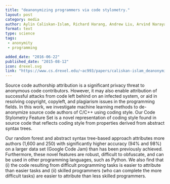 ```yaml
---
title: "deanonymizing programmers via code stylometry."
layout: post
category: media
author: Aylin Caliskan-Islam, Richard Harang, Andrew Liu, Arvind Narayanan, Clare Voss, Fabian Yamaguchi, and Rachel Greenstadt
format: text
type: science
tags: 
 - anonymity
 - programming

added_date: "2016-06-22"
published_date: "2015-08-12"
icon: drexel.svg 
link: "https://www.cs.drexel.edu/~ac993/papers/caliskan-islam_deanonymizing.pdf"
---
```


Source  code  authorship  attribution  is  a  significant  privacy threat to anonymous code contributors.  However, it may also enable attribution of successful attacks from code left behind on an infected system, or aid in resolving copyright, copyleft, and plagiarism issues in the programming fields.  In this work, we investigate machine learning methods to de-anonymize source code authors of C/C++ using coding style. Our Code Stylometry Feature Set is a novel representation of coding style found in source code that reflects coding style from properties derived from abstract syntax trees.

Our random forest and abstract syntax tree-based approach attributes more authors (1,600 and 250) with significantly  higher  accuracy  (94%  and  98%)  on  a  larger data  set  (Google  Code  Jam)  than  has  been  previously achieved.  Furthermore, these novel features are robust, difficult to obfuscate, and can be used in other programming languages, such as Python. We also find that (i) the code resulting from difficult programming tasks is easier to attribute than easier tasks and (ii) skilled programmers (who can complete the more difficult tasks) are easier to attribute than less skilled programmers.
